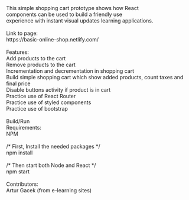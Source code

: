 <div>This simple shopping cart prototype shows how React  </div>
<div>components can be used to build a friendly use </div>
<div>experience with instant visual updates learning applications. </div>
<br>
<div> Link to page:</div>
<div>https://basic-online-shop.netlify.com/</div>
<br>
<div> Features: </div>
<div> Add  products to the cart<br> </div>
<div> Remove products to the cart</div>
<div> Incrementation and decrementation in shopping cart</div>
<div> Build simple shopping cart which show added products, count taxes and final price</div>
<div> Disable buttons activity if product is in cart</div>
<div> Practice use of React Router</div>
<div> Practice use of styled components</div>
<div> Practice use of bootstrap</div>
<br>
<div>Build/Run</div>
<div>Requirements:</div>
<div>NPM</div>
<br>
<div>/* First, Install the needed packages */</div>
<div>npm install</div>
<br>
<div>/* Then start both Node and React */</div>
<div>npm start</div>
<br>
<div>Contributors:</div>
<div>Artur Gacek (from e-learning sites)</div>
